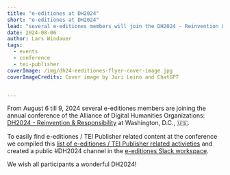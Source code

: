 ```yaml
---
title: "e-editiones at DH2024"
short: "e-editiones at DH2024"
lead: "several e-editiones members will join the DH2024 - Reinvention & Responsibility conference at Washington, D.C."
date: 2024-08-06
author: Lars Windauer
tags:
  - events
  - conference
  - tei-publisher
coverImage: /img/dh24-eeditiones-flyer-cover-image.jpg
coverImageCredits: Cover image by Juri Leino and ChatGPT


---
```

From August 6 till 9, 2024 several e-editiones members are joining the annual conference of the Alliance of Digital Humanities Organizations: [DH2024 - Reinvention & Responsibility](https://dh2024.adho.org/) at Washington, D.C., 🇺🇸.

To easily find e-editiones / TEI Publisher related content at the conference we compiled this [list of e-editiones / TEI Publisher related activieties](https://e-editiones.org/dh2024) and created a public #DH2024 channel in the [e-editiones Slack workspace](https://join.slack.com/t/e-editiones/shared_invite/zt-e19jc03q-OFaVni~_lh6emSHen6pswg). 

We wish all participants a wonderful DH2024! 
